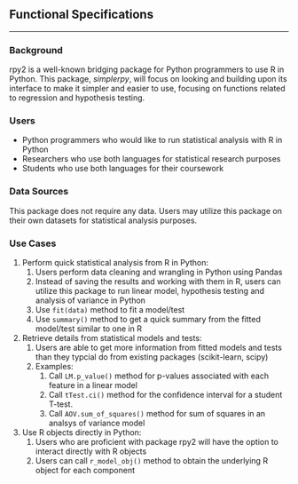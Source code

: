 ## Functional Specifications
___
### Background
rpy2 is a well-known bridging package for Python programmers to use R in Python. This package, *simplerpy*, will focus on looking and building upon its interface to make it simpler and easier to use, focusing on functions related to regression and hypothesis testing.

### Users
* Python programmers who would like to run statistical analysis with R in Python
* Researchers who use both languages for statistical research purposes
* Students who use both languages for their coursework

### Data Sources
This package does not require any data. Users may utilize this package on their own datasets for statistical analysis purposes.


### Use Cases
1. Perform quick statistical analysis from R in Python:
   1. Users perform data cleaning and wrangling in Python using Pandas
   2. Instead of saving the results and working with them in R, users can utilize this package to run linear model, hypothesis testing and analysis of variance in Python
   3. Use `fit(data)` method to fit a model/test
   4. Use `summary()` method to get a quick summary from the fitted model/test similar to one in R
2. Retrieve details from statistical models and tests:
   1. Users are able to get more information from fitted models and tests than they typcial do from existing packages (scikit-learn, scipy)
   2. Examples:
      1. Call `LM.p_value()` method for p-values associated with each feature in a linear model
      2. Call `tTest.ci()` method for the confidence interval for a student T-test.
      3. Call `AOV.sum_of_squares()` method for sum of squares in an analsys of variance model
3. Use R objects directly in Python:
   1. Users who are proficient with package rpy2 will have the option to interact directly with R objects
   2. Users can call `r_model_obj()` method to obtain the underlying R object for each component
